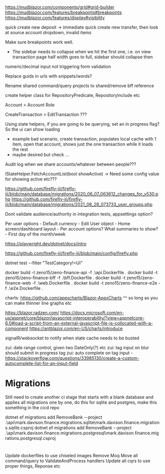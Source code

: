 https://mudblazor.com/components/grid#grid-builder
https://mudblazor.com/features/breakpoints#breakpoints
https://mudblazor.com/features/display#visibility

quick create new deposit -> immediate quick create new transfer, then look at source account dropdown, invalid items

Make sure breakpoints work well.
 - The sidebar needs to collapse when we hit the first one, i.e. on view transaction page half width goes to full, sidebar should collapse then

numeric/decimal input not triggering form validation

Replace guids in urls with snippets/words?

Rename shared command/query projects to shared/remove bff reference

create helper class for RepositoryPredicate<T>, RepositoryInclude<T> etc

Account > Account Role

CreateTransaction > EditTransaction ???

Using state helpers, if you are going to be querying, set an in progress flag?  So the ui can show loading
 - example bad scenario, create transaction, populates local cache with 1 item, open that account, shows just the one transaction while it loads the rest
 - maybe desired but check ...

Audit log when we share accounts/whatever between people???

IStateHelper.FetchAccountList(bool showActive) -> Need some config value for showing active etc???

https://github.com/firefly-iii/firefly-iii/blob/main/database/migrations/2020_06_07_063612_changes_for_v530.php
https://github.com/firefly-iii/firefly-iii/blob/main/database/migrations/2021_08_28_073733_user_groups.php

Dont validate audience/authority in integration tests, appsettings option?


Per user options
	-	Default currency
	-	Edit User object
	-	Home screen/dashboard layout
	-	Per account options?  What summaries to show?
	-	First day of the month/week

https://playwright.dev/dotnet/docs/intro

https://github.com/firefly-iii/firefly-iii/blob/main/config/firefly.php

dotnet test --filter "TestCategory!=UI"


docker build -t zeno15/zeno-finance-api -f .\api.Dockerfile .
docker build -t zeno15/zeno-finance-bff -f .\bff.Dockerfile .
docker build -t zeno15/zeno-finance-web -f .\web.Dockerfile .
docker build -t zeno15/zeno-finance-e2e -f .\e2e.Dockerfile .

charts:
https://github.com/apexcharts/Blazor-ApexCharts
^^ so long as you can make thinner line graphs etc


https://blazor.radzen.com/
https://docs.microsoft.com/en-us/aspnet/core/blazor/javascript-interoperability/?view=aspnetcore-6.0#load-a-script-from-an-external-javascript-file-js-collocated-with-a-component
https://antblazor.com/en-US/charts/introduce

signalR/websocket to notify when state cache needs to be busted

zui: date range control, given two DateOnly(?) etc
zui: tag input on blur should submit in progress tag
zui: auto complete on tag input
	-	https://stackoverflow.com/questions/33985130/create-a-custom-autocomplete-list-for-an-input-field

# Migrations

Still need to create another ci stage that starts with a blank database and applies all migrations one by one, do this for sqlite and postgres, make this something in the cicd repo

dotnet ef migrations add RemoveBank --project .\api\mark.davison.finance.migrations.sqlite\mark.davison.finance.migrations.sqlite.csproj
dotnet ef migrations add RemoveBank --project .\api\mark.davison.finance.migrations.postgresql\mark.davison.finance.migrations.postgresql.csproj

#
Update dockerfiles to use chiseled images
Remove Moq
Move all command/query to ValidateAndProcess handlers
Update all cqrs to use proper things, Reponse<T> etc
